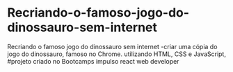 # Recriando-o-famoso-jogo-do-dinossauro-sem-internet
Recriando o famoso jogo do dinossauro sem internet -criar uma cópia do jogo do dinossauro, famoso no Chrome. utilizando HTML, CSS e JavaScript,
#projeto criado no Bootcamps impulso react web developer

 
